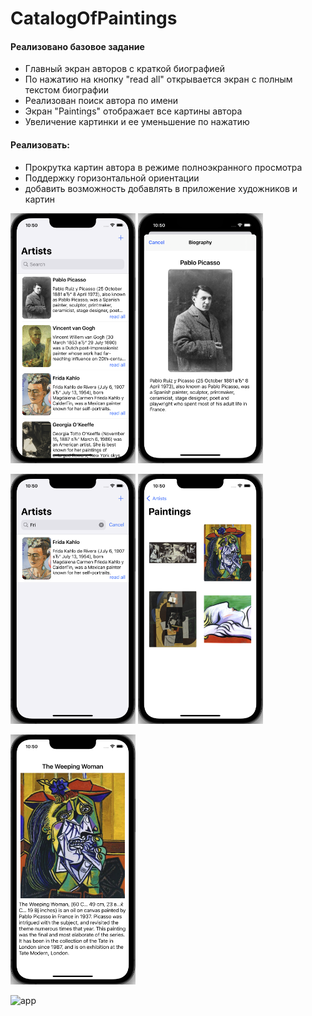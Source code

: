 # CatalogOfPaintings

#### Реализовано базовое задание
- Главный экран авторов с краткой биографией
- По нажатию на кнопку "read all" открывается экран с полным текстом биографии
- Реализован поиск автора по имени
- Экран "Paintings" отображает все картины автора
- Увеличение картинки и ее уменьшение по нажатию

#### Реализовать:
- Прокрутка картин автора в режиме полноэкранного просмотра
- Поддержку горизонтальной ориентации 
- добавить возможность добавлять в приложение художников и картин


<img src="assets/main.png" width="200" height="400"> <img src="assets/biography.png" width="200" height="400">

<img src="assets/search.png" width="200" height="400"> <img src="assets/paintings.png" width="200" height="400">

<img src="assets/zoom.png" width="200" height="400">

![app](https://github.com/maksimovnikolai/MyNotesApp/assets/100678259/f7c7ca4b-479c-414e-a4ef-2c7b53420328)

